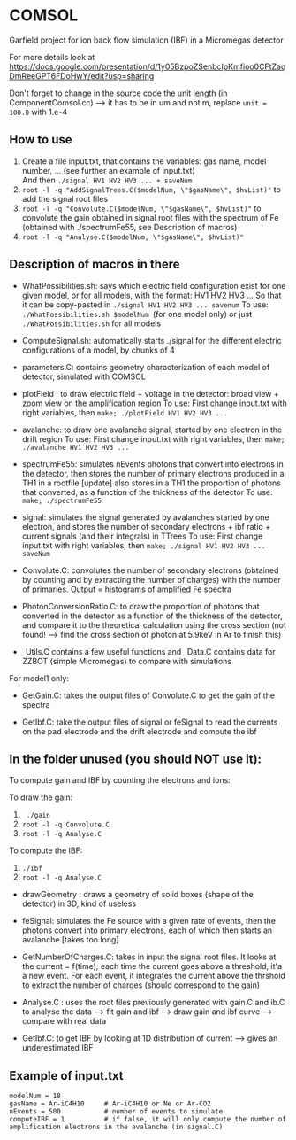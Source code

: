 # COMSOL
Garfield project for ion back flow simulation (IBF) in a Micromegas detector

For more details look at https://docs.google.com/presentation/d/1y05BzpoZSenbcIpKmfioo0CFtZaqDmReeGPT6FDoHwY/edit?usp=sharing

Don't forget to change in the source code the unit length (in ComponentComsol.cc) --> it has to be in um and not m, replace ```unit = 100.0``` with 1.e-4



## How to use

1) Create a file input.txt, that contains the variables: gas name, model number, ... (see further an example of input.txt)  
And then
```./signal HV1 HV2 HV3 ... + saveNum```
3) ```root -l -q "AddSignalTrees.C($modelNum, \"$gasName\", $hvList)"``` to add the signal root files
4) ```root -l -q "Convolute.C($modelNum, \"$gasName\", $hvList)"``` to convolute the gain obtained in signal root files with the spectrum of Fe (obtained with ./spectrumFe55, see Description of macros)
5) ```root -l -q "Analyse.C($modelNum, \"$gasName\", $hvList)"```



## Description of macros in there

- WhatPossibilities.sh: says which electric field configuration exist for one given model, or for all models, with the format: HV1 HV2 HV3 ... So that it can be copy-pasted in ```./signal HV1 HV2 HV3 ... savenum```
To use: ```./WhatPossibilities.sh $modelNum ```(for one model only)
or just ```./WhatPossibilities.sh``` for all models

- ComputeSignal.sh: automatically starts ./signal for the different electric configurations of a model, by chunks of 4

- parameters.C: contains geometry characterization of each model of detector, simulated with COMSOL

- plotField : to draw electric field + voltage in the detector: broad view + zoom view on the amplification region
To use: First change input.txt with right variables, then ```make; ./plotField HV1 HV2 HV3 ...```

- avalanche: to draw one avalanche signal, started by one electron in the drift region
To use: First change input.txt with right variables, then ```make; ./avalanche HV1 HV2 HV3 ...```

- spectrumFe55: simulates nEvents photons that convert into electrons in the detector, then stores the number of primary electrons produced in a TH1 in a rootfile
[update] also stores in a TH1 the proportion of photons that converted, as a function of the thickness of the detector
To use: ```make; ./spectrumFe55```

- signal: simulates the signal generated by avalanches started by one electron, and stores the number of secondary electrons + ibf ratio + current signals (and their integrals) in TTrees
To use: First change input.txt with right variables, then ```make; ./signal HV1 HV2 HV3 ... saveNum```

- Convolute.C: convolutes the number of secondary electrons (obtained by counting and by extracting the number of charges) with the number of primaries. Output = histograms of amplified Fe spectra

- PhotonConversionRatio.C: to draw the proportion of photons that converted in the detector as a function of the thickness of the detector, and compare it to the theoretical calculation using the cross section (not found! --> find the cross section of photon at 5.9keV in Ar to finish this)

- _Utils.C contains a few useful functions and _Data.C contains data for ZZBOT (simple Micromegas) to compare with simulations

For model1 only:
- GetGain.C: takes the output files of Convolute.C to get the gain of the spectra

- GetIbf.C: take the output files of signal or feSignal to read the currents on the pad electrode and the drift electrode and compute the ibf





## In the folder unused (you should NOT use it):

To compute gain and IBF by counting the electrons and ions:

To draw the gain:  
1) ``` ./gain```
2) ```root -l -q Convolute.C```
3) ```root -l -q Analyse.C```

To compute the IBF:
1) ```./ibf```
2) ```root -l -q Analyse.C```

- drawGeometry : draws a geometry of solid boxes (shape of the detector) in 3D, kind of useless

- feSignal: simulates the Fe source with a given rate of events, then the photons convert into primary electrons, each of which then starts an avalanche [takes too long]

- GetNumberOfCharges.C: takes in input the signal root files. It looks at the current = f(time); each time the current goes above a threshold, it'a a new event. For each event, it integrates the current above the thrshold to extract the number of charges (should correspond to the gain)

- Analyse.C : uses the root files previously generated with gain.C and ib.C to analyse the data
--> fit gain and ibf
--> draw gain and ibf curve
--> compare with real data

- GetIbf.C: to get IBF by looking at 1D distribution of current --> gives an underestimated IBF

## Example of input.txt

```
modelNum = 18
gasName = Ar-iC4H10     # Ar-iC4H10 or Ne or Ar-CO2  
nEvents = 500	        # number of events to simulate  
computeIBF = 1          # if false, it will only compute the number of amplification electrons in the avalanche (in signal.C)  
```

